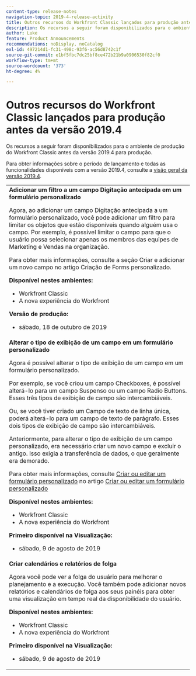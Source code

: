 ```yaml
---
content-type: release-notes
navigation-topic: 2019-4-release-activity
title: Outros recursos do Workfront Classic lançados para produção antes da versão 2019.4
description: Os recursos a seguir foram disponibilizados para o ambiente de produção do Workfront Classic antes da versão 2019.4 para produção.
author: Luke
feature: Product Announcements
recommendations: noDisplay, noCatalog
exl-id: 497214d1-fc31-498c-93f6-ac56d8742c1f
source-git-commit: e1bf5fbc7dc25bf8ce472b21b9a0906530f82cf0
workflow-type: tm+mt
source-wordcount: '373'
ht-degree: 4%

---
```


# Outros recursos do Workfront Classic lançados para produção antes da versão 2019.4

Os recursos a seguir foram disponibilizados para o ambiente de produção do Workfront Classic antes da versão 2019.4 para produção.

Para obter informações sobre o período de lançamento e todas as funcionalidades disponíveis com a versão 2019.4, consulte a [visão geral da versão 2019.4](../../../../product-announcements/product-releases/quarterly-release-archive/2019.4-release-activity/2019-4-release-activity-overview.md).

<table style="table-layout:auto"> 
 <col> 
 <tbody> 
  <tr> 
   <td> <strong>Adicionar um filtro a um campo Digitação antecipada em um formulário personalizado</strong> <p>Agora, ao adicionar um campo Digitação antecipada a um formulário personalizado, você pode adicionar um filtro para limitar os objetos que estão disponíveis quando alguém usa o campo. Por exemplo, é possível limitar o campo para que o usuário possa selecionar apenas os membros das equipes de Marketing e Vendas na organização.</p> <p>Para obter mais informações, consulte a seção Criar e adicionar um novo campo no artigo Criação de Forms personalizado.</p> 
    <div class="workfront_plans"> 
     <p><strong>Disponível nestes ambientes:</strong> </p> 
     <ul> 
      <li>Workfront Classic</li> 
      <li>A nova experiência do Workfront</li> 
     </ul> 
     <p><strong>Versão de produção:</strong> </p> 
     <ul> 
      <li> sábado, 18 de outubro de 2019</li> 
     </ul> 
    </div>  </td> 
  </tr> 
  <tr> 
   <td> 
    <div> 
     <strong>Alterar o tipo de exibição de um campo em um formulário personalizado</strong> 
     <p>Agora é possível alterar o tipo de exibição de um campo em um formulário personalizado.</p> 
     <p>Por exemplo, se você criou um campo Checkboxes, é possível alterá-lo para um campo Suspenso ou um campo Radio Buttons. Esses três tipos de exibição de campo são intercambiáveis.</p> 
     <p>Ou, se você tiver criado um Campo de texto de linha única, poderá alterá-lo para um campo de texto de parágrafo. Esses dois tipos de exibição de campo são intercambiáveis.</p> 
     <p>Anteriormente, para alterar o tipo de exibição de um campo personalizado, era necessário criar um novo campo e excluir o antigo. Isso exigia a transferência de dados, o que geralmente era demorado.</p> 
     <p>Para obter mais informações, consulte <a href="../../../../administration-and-setup/customize-workfront/create-manage-custom-forms/create-or-edit-a-custom-form.md#create" class="MCXref xref" xrefformat="{para}">Criar ou editar um formulário personalizado</a> no artigo <a href="../../../../administration-and-setup/customize-workfront/create-manage-custom-forms/create-or-edit-a-custom-form.md" class="MCXref xref" xrefformat="{para}">Criar ou editar um formulário personalizado</a></p> 
     <div class="workfront_plans"> 
      <p><strong>Disponível nestes ambientes:</strong> </p> 
      <ul> 
       <li>Workfront Classic</li> 
       <li>A nova experiência do Workfront</li> 
      </ul> 
      <p><strong>Primeiro disponível na Visualização:</strong> </p> 
      <ul> 
       <li>sábado, 9 de agosto de 2019</li> 
      </ul> 
     </div> 
     </div> </td> 
  </tr> 
  <tr> 
   <td> 
    <div> 
     <strong>Criar calendários e relatórios de folga</strong> 
     <p>Agora você pode ver a folga do usuário para melhorar o planejamento e a execução. Você também pode adicionar novos relatórios e calendários de folga aos seus painéis para obter uma visualização em tempo real da disponibilidade do usuário.</p> 
     <div class="workfront_plans"> 
      <p><strong>Disponível nestes ambientes:</strong> </p> 
      <ul> 
       <li>Workfront Classic</li> 
       <li>A nova experiência do Workfront</li> 
      </ul> 
      <p><strong>Primeiro disponível na Visualização:</strong> </p> 
      <ul> 
       <li>sábado, 9 de agosto de 2019</li> 
      </ul> 
     </div> 
     </div> </td> 
  </tr> 
 </tbody> 
</table>
